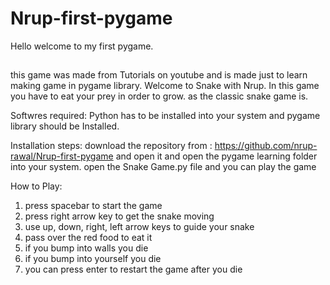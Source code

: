 # Nrup-first-pygame
Hello welcome to my first pygame.


## 
this game was made from Tutorials on youtube and is made just to learn making game in pygame library.
Welcome to Snake with Nrup. In this game you have to eat your prey in order to grow.
as the classic snake game is.

Softwres required:
Python has to be installed into your system and pygame library should be Installed.

Installation steps:
download the repository from : https://github.com/nrup-rawal/Nrup-first-pygame and open it and open the pygame learning folder into your system.
open the Snake Game.py file and you can play the game

How to Play:
1. press spacebar to start the game
2. press right arrow key to get the snake moving 
3. use up, down, right, left arrow keys to guide your snake
4. pass over the red food to eat it
5. if you bump into walls you die
6. if you bump into yourself  you die
7. you can press enter to restart the game after you die
